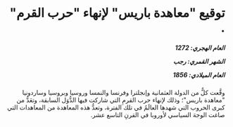 <h1 dir="rtl">توقيع "معاهدة باريس" لإنهاء "حرب القرم" .</h1>

<h5 dir="rtl">العام الهجري:  1272

الشهر القمري: رجب

العام الميلادي: 1856</h5>

<p dir="rtl">وقَّعت كلٌّ من الدولة العثمانية وإنجلترا وفرنسا والنمسا وروسيا وبروسيا وساردونيا "معاهدة باريس"؛ وذلك لإنهاء حرب القرمِ التي شاركت فيها الدُّوَل السابقة، وتعَدُّ من كبرى الحروب التي شهدها العالَمُ في تلك الفترة، وتعدُّ هذه المعاهدة من المعاهدات التي صاغت الوجهَ السياسي لأوروبا في القرنِ التاسع عشر.</p></br>
